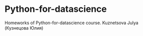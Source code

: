 # Python-for-datascience
Homeworks of Python-for-datascience course.
Kuznetsova Julya (Кузнецова Юлия)
